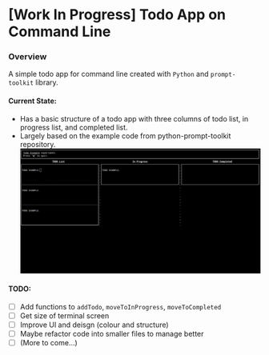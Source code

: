# [Work In Progress] Todo App on Command Line

### Overview
A simple todo app for command line created with `Python` and `prompt-toolkit` library.

#### Current State:
* Has a basic structure of a todo app with three columns of todo list, in progress list, and completed list.
* Largely based on the example code from python-prompt-toolkit repository.
![](./todo-initial.png)

#### TODO:
* [ ] Add functions to `addTodo`, `moveToInProgress`, `moveToCompleted`
* [ ] Get size of terminal screen
* [ ] Improve UI and deisgn (colour and structure)
* [ ] Maybe refactor code into smaller files to manage better
* [ ] (More to come...)

